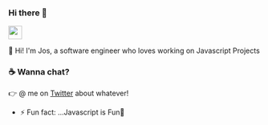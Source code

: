 ### Hi there 👋


<img src="https://user-images.githubusercontent.com/5679180/79618120-0daffb80-80be-11ea-819e-d2b0fa904d07.gif" width="27px">

:wave: Hi! I'm Jos, a software engineer who loves working on Javascript Projects

### :coffee: Wanna chat?
:point_right: @ me on [Twitter](https://twitter.com/JosWambugu) about whatever!    

- ⚡ Fun fact: ...Javascript is Fun🙂
